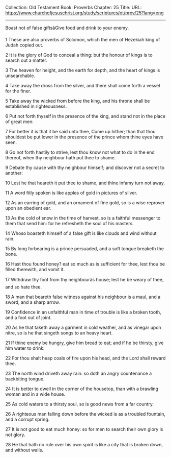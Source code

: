 Collection: Old Testament
Book: Proverbs
Chapter: 25
Title: 
URL: https://www.churchofjesuschrist.org/study/scriptures/ot/prov/25?lang=eng

---

Boast not of false giftsâGive food and drink to your enemy.

1 These are also proverbs of Solomon, which the men of Hezekiah king of Judah copied out.

2 It is the glory of God to conceal a thing: but the honour of kings is to search out a matter.

3 The heaven for height, and the earth for depth, and the heart of kings is unsearchable.

4 Take away the dross from the silver, and there shall come forth a vessel for the finer.

5 Take away the wicked from before the king, and his throne shall be established in righteousness.

6 Put not forth thyself in the presence of the king, and stand not in the place of great men:

7 For better it is that it be said unto thee, Come up hither; than that thou shouldest be put lower in the presence of the prince whom thine eyes have seen.

8 Go not forth hastily to strive, lest thou know not what to do in the end thereof, when thy neighbour hath put thee to shame.

9 Debate thy cause with thy neighbour himself; and discover not a secret to another:

10 Lest he that heareth it put thee to shame, and thine infamy turn not away.

11 A word fitly spoken is like apples of gold in pictures of silver.

12 As an earring of gold, and an ornament of fine gold, so is a wise reprover upon an obedient ear.

13 As the cold of snow in the time of harvest, so is a faithful messenger to them that send him: for he refresheth the soul of his masters.

14 Whoso boasteth himself of a false gift is like clouds and wind without rain.

15 By long forbearing is a prince persuaded, and a soft tongue breaketh the bone.

16 Hast thou found honey? eat so much as is sufficient for thee, lest thou be filled therewith, and vomit it.

17 Withdraw thy foot from thy neighbourâs house; lest he be weary of thee, and so hate thee.

18 A man that beareth false witness against his neighbour is a maul, and a sword, and a sharp arrow.

19 Confidence in an unfaithful man in time of trouble is like a broken tooth, and a foot out of joint.

20 As he that taketh away a garment in cold weather, and as vinegar upon nitre, so is he that singeth songs to an heavy heart.

21 If thine enemy be hungry, give him bread to eat; and if he be thirsty, give him water to drink:

22 For thou shalt heap coals of fire upon his head, and the Lord shall reward thee.

23 The north wind driveth away rain: so doth an angry countenance a backbiting tongue.

24 It is better to dwell in the corner of the housetop, than with a brawling woman and in a wide house.

25 As cold waters to a thirsty soul, so is good news from a far country.

26 A righteous man falling down before the wicked is as a troubled fountain, and a corrupt spring.

27 It is not good to eat much honey: so for men to search their own glory is not glory.

28 He that hath no rule over his own spirit is like a city that is broken down, and without walls.
